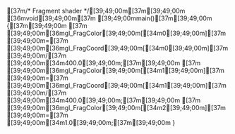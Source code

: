 [37m/* Fragment shader */[39;49;00m[37m[39;49;00m
[36mvoid[39;49;00m[37m [39;49;00mmain()[37m[39;49;00m
{[37m[39;49;00m
[37m    [39;49;00m[36mgl_FragColor[39;49;00m[[34m0[39;49;00m][37m [39;49;00m=[37m [39;49;00m[36mgl_FragCoord[39;49;00m[[34m0[39;49;00m][37m [39;49;00m/[37m [39;49;00m[34m400.0[39;49;00m;[37m[39;49;00m
[37m    [39;49;00m[36mgl_FragColor[39;49;00m[[34m1[39;49;00m][37m [39;49;00m=[37m [39;49;00m[36mgl_FragCoord[39;49;00m[[34m1[39;49;00m][37m [39;49;00m/[37m [39;49;00m[34m400.0[39;49;00m;[37m[39;49;00m
[37m    [39;49;00m[36mgl_FragColor[39;49;00m[[34m2[39;49;00m][37m [39;49;00m=[37m [39;49;00m[34m1.0[39;49;00m;[37m[39;49;00m
}
